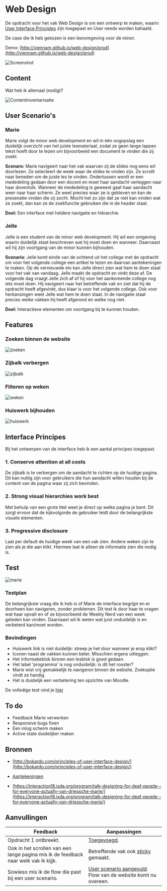 # Web Design

De opdracht voor het vak Web Design is om een ontwerp te maken, waarin [User Interface Principles](http://bokardo.com/principles-of-user-interface-design/) zijn toegepast en User needs worden bahaald.

De case die ik heb gekozen is een leeromgeving voor de minor. 

Demo: [http://viennam.github.io/web-design/prod](http://viennam.github.io/web-design/prod)

![Screenshot](images/screenshot.png)

## Content
Wat heb ik allemaal (nodig)?

![Contentinventarisatie](images/contentinventarisatie.png)

## User Scenario's

### Marie
Marie volgt de minor web development en wil in één oogopslag een duidelijk overzicht van het juiste lesmateriaal, zodat ze geen lange lappen tekst hoeft door te lezen om bijvoorbeeld een document te vinden die zij zoekt.

**Scenaro:** Marie navigeert naar het vak waarvan zij de slides nog eens wil doorlezen. Ze selecteert de week waar de slides te vinden zijn. Ze scrollt naar beneden om de juiste les te vinden. Ondertussen wordt er een mededeling gedaan door een docent en moet haar aandacht verleggen naar haar doventolk. Wanneer de mededeling is geweest gaat haar aandacht weer naar haar scherm. Ze weet precies waar ze is gebleven en kan de presenatie vinden die zij zocht. Mocht het zo zijn dat ze niet kan vinden wat ze zoekt, dan kan ze de zoekfunctie gebruiken die in de header staat.

**Doel:** Een interface met heldere navigatie en hiërarchie.

### Jelle
Jelle is een student van de minor web development. Hij wil een omgeving waarin duidelijk staat beschreven wat hij moet doen en wanneer. Daarnaast wil hij zijn voortgang van de minor kunnen bijhouden.

**Scenario**: Jelle komt einde van de ochtend uit het college met de opdracht om voor het volgende college een artikel te lezen en daarvan aantekeningen te maken. Op de vernieuwde elo kan Jelle direct zien wat hem te doen staat voor het vak van vandaag. Jelle maakt de opdracht en vinkt deze af. De volgende dag vraagt Jelle zich af of hij voor het aankomende college nog iets moet doen. Hij navigeert naar het betreffende vak en ziet dat hij de opdracht heeft afgevinkt, dus klaar is voor het volgende college. Ook voor herkansingen weet Jelle wat hem te doen staat. In de navigatie staat precies welke vakken hij heeft afgerond en welke nog niet.

**Doel:** Interactieve elementen om voortgang bij te kunnen houden.

## Features
### Zoeken binnen de website
![zoeken](images/zoekbalk.gif)

### Zijbalk verbergen
![zijbalk](images/zijbalk.gif)

### Filteren op weken
![weken](images/weken.gif)

### Huiswerk bijhouden
![huiswerk](images/huiswerk.gif)


## Interface Principes
Bij het ontwerpen van de interface heb ik een aantal principes toegepast.

### 1. Conserve attention at all costs
De zijbalk is te verbergen om de aandacht te richten op de huidige pagina. Dit kan nuttig zijn voor gebruikers die hun aandacht willen houden bij de content van de pagina waar zij zich bevinden.

### 2. Strong visual hierarchies work best
Met behulp van een grote titel weet je direct op welke pagina je bent. Dit zorgt ervoor dat de kijkvolgorde de gebruiker leidt door de belangrijkste visuele elementen.

### 3. Progressive disclosure
Laat per default de huidige week van een vak zien. Andere weken zijn te zien als je die aan klikt. Hiermee laat ik alleen de informatie zien die nodig is.

## Test
![marie](images/marie.png)

### Testplan
De belangrijkste vraag die ik heb is of Marie de interface begrijpt en er doorheen kan navigeren, zonder problemen. Dit test ik door haar te vragen wat haar opvalt en of ze bijvoorbeeld de Weekly Nerd van een week geleden kan vinden. Daarnaast wil ik weten wat juist onduidelijk is en verbeterd kan/moet worden. 

### Bevindingen

- Huiswerk link is niet duidelijk: streep je het door wanneer je erop klikt?
- Iconen naast de vakken kunnen beter. Misschien ergens uitleggen.
- Het informatieblok binnen een lesblok is goed gedaan.
- Het label 'programma' is nog onduidelijk: is dit het rooster?
- Marie wist vrij gemakkelijk te navigeren binnen de website. Zoekoptie vindt ze handig.
- Het is duidelijk een verbetering ten opzichte van Moodle.

De volledige test vind je [hier](https://photos.app.goo.gl/lS0BiTudLU2OobMX2)

## To do
- Feedback Marie verwerken
- Responsive bugs fixen
- Een inlog scherm maken
- Active state duidelijker maken

## Bronnen

- [http://bokardo.com/principles-of-user-interface-design/](http://bokardo.com/principles-of-user-interface-design/)

- [Aantekeningen](https://drive.google.com/open?id=1LlXZ1IqyslOYcT5mv1bZcTE5PS6oQzN5)

- [https://interaction18.ixda.org/program/talk-designing-for-deaf-people--for-everyone-actually-van-driessche-marie/](https://interaction18.ixda.org/program/talk-designing-for-deaf-people--for-everyone-actually-van-driessche-marie/)

## Aanvullingen
| Feedback | Aanpassingen |
|-------------------------------------------------------------------------------------|---------------------------------------------------------------|
| Opdracht 1 ontbreekt. | [Toegevoegd](https://github.com/ViennaM/web-design/tree/master/opdracht1). |
| Ook in het scrollen van een lange pagina mis ik de feedback naar welk vak ik kijjk. | Betreffende vak ook [sticky](https://github.com/ViennaM/web-design/commit/7ea3687f7e1fffe03005bdd8af7bdbbc3b6d1f0a) gemaakt. |
| Sowieso mis ik de flow die past bij een user scenario. | [User scenario aangevuld](https://github.com/ViennaM/web-design#user-scenarios). Flow van de website komt nu overeen. |
